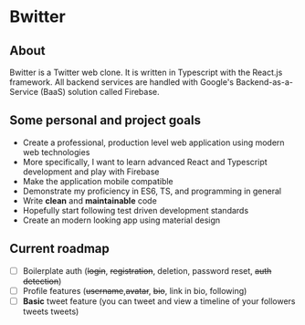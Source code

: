 # Bwitter
## About
Bwitter is a Twitter web clone. It is written in Typescript with the React.js framework. All backend services are handled with Google's Backend-as-a-Service (BaaS) solution called Firebase.
## Some personal and project goals
+ Create a professional, production level web application using modern web technologies
+ More specifically, I want to learn advanced React and Typescript development and play with Firebase
+ Make the application mobile compatible
+ Demonstrate my proficiency in ES6, TS, and programming in general
+ Write **clean** and **maintainable** code
+ Hopefully start following test driven development standards
+ Create an modern looking app using material design
## Current roadmap
+ [ ] Boilerplate auth (~~login~~, ~~registration~~, deletion, password reset, ~~auth detection~~)
+ [ ] Profile features (~~username~~,~~avatar~~, ~~bio~~, link in bio, following)
+ [ ] **Basic** tweet feature (you can tweet and view a timeline of your followers tweets tweets)
